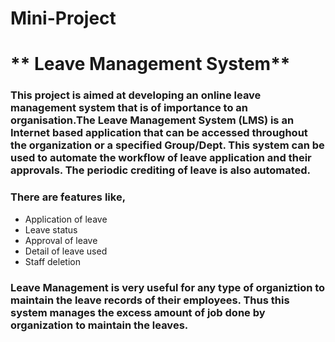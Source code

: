 # Mini-Project

# ** Leave Management System**

### This project is aimed at developing an online leave management system that is of importance to an organisation.The Leave Management System (LMS) is an Internet based application that can be accessed throughout the organization or a specified Group/Dept. This system can be used to automate the workflow of leave application and their approvals. The periodic crediting of leave is also automated.

### There are features like,
* Application of leave
* Leave status
* Approval of leave
* Detail of leave used
* Staff deletion

### Leave Management is very useful for any type of organiztion to maintain the leave records of their employees. Thus this system manages the excess amount of job done by organization to maintain the leaves.

